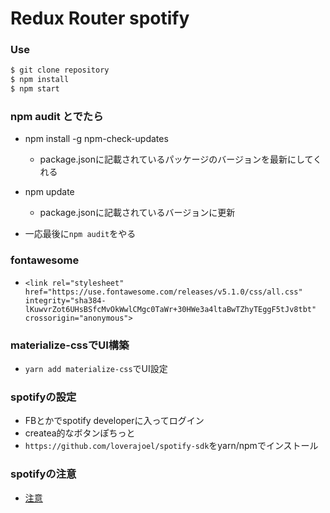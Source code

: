 # Redux Router spotify

### Use
```sh
$ git clone repository
$ npm install
$ npm start
```

### npm audit とでたら
- npm install -g npm-check-updates
  - package.jsonに記載されているパッケージのバージョンを最新にしてくれる

- npm update
  - package.jsonに記載されているバージョンに更新

- 一応最後に`npm audit`をやる

### fontawesome
- `<link rel="stylesheet" href="https://use.fontawesome.com/releases/v5.1.0/css/all.css" integrity="sha384-lKuwvrZot6UHsBSfcMvOkWwlCMgc0TaWr+30HWe3a4ltaBwTZhyTEggF5tJv8tbt" crossorigin="anonymous">`

### materialize-cssでUI構築
- `yarn add materialize-css`でUI設定

### spotifyの設定
- FBとかでspotify developerに入ってログイン
- createa的なボタンぽちっと
- `https://github.com/loverajoel/spotify-sdk`をyarn/npmでインストール

### spotifyの注意
- [注意](/Users/mitukun/redux-spotify-App/img/1.png)